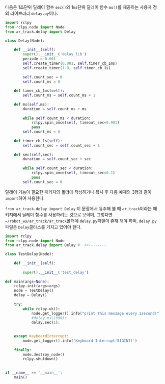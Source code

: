 다음은 1초단위 딜레이 함수 `sec()`와 1`ms`단위 딜레이 함수 `ms()`를 제공하는 사용자 정의 라이브러리 `delay.py`이다.

```python
import rclpy
from rclpy.node import Node
from ar_track.delay import Delay

class Delay(Node):
       
    def __init__(self):
        super().__init__('delay_lib')
        periode = 0.001
        self.create_timer(0.001, self.timer_cb_1ms)
        self.create_timer(1.0, self.timer_cb_1s)
        
        self.count_sec = 0
        self.count_ms = 0
    
    def timer_cb_1ms(self):
        self.count_ms = self.count_ms + 1
    
    def ms(self,ms):
        duration = self.count_ms + ms
        
        while self.count_ms < duration:
            rclpy.spin_once(self, timeout_sec=0.001)
            pass
        self.count_ms = 0
    
    def timer_cb_1s(self):
        self.count_sec = self.count_sec + 1
    
    def sec(self,sec):
        duration = self.count_sec + sec
        
        while self.count_sec < duration:
            rclpy.spin_once(self, timeout_sec=0.1)
            pass
        self.count_sec = 0

```

딜레이 기능이 필요한 패키지의 폴더에 작성하거나 복사 후 다음 예제의 3행과 같이 `import`하여 사용한다.

`from ar_track.delay import Delay` 이 문장에서 유추해 볼 때 `ar_track`이라는 패키지에서 딜레이 함수를 사용하려는 것으로 보이며, 그렇다면 `~/robot_ws/ar_track/ar_track`폴더에 `delay.py`파일이 존재 해야 하며,  `delay.py`파일은 `Delay`클라스를 가지고 있어야 한다.

```python
import rclpy
from rclpy.node import Node
from ar_track.delay import Delay #  <<--------

class TestDelay(Node):
      
    def __init__(self):
        
        super().__init__('test_delay')
 
def main(args=None):
    rclpy.init(args=args)
    node = TestDelay()
    delay = Delay()
    
    try:
        while rclpy.ok():
            node.get_logger().info("print this message every 1second!")
            #delay.ms(1000);
            delay.sec(1);
            
                
    except KeyboardInterrupt:
        node.get_logger().info('Keyboard Interrupt(SIGINT)')
        
    finally:
        node.destroy_node()
        rclpy.shutdown()
    
            
if __name__ == '__main__':
    main()
```

